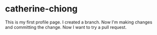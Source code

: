 # catherine-chiong

This is my first profile page. I created a branch. Now I'm making changes and committing the change. Now I want to try a pull request.
